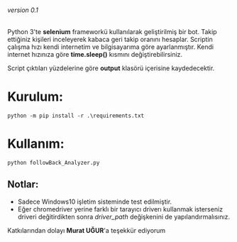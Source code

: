 ###### version 0.1

Python 3'te **selenium** frameworkü kullanılarak geliştirilmiş bir bot. Takip ettiğiniz kişileri inceleyerek kabaca geri takip oranını hesaplar. Scriptin çalışma hızı kendi internetim ve bilgisayarıma göre ayarlanmıştır. Kendi internet hızınıza göre **time.sleep()** kısmını değiştirebilirsiniz. 

Script çıktıları yüzdelerine göre **output** klasörü içerisine kaydedecektir.

# Kurulum:
`python -m pip install -r .\requirements.txt`

# Kullanım:
`python followBack_Analyzer.py`

## Notlar:
- Sadece Windows10 işletim sisteminde test edilmiştir.
- Eğer chromedriver yerine farklı bir tarayıcı driverı kullanmak isterseniz driveri değitirdikten sonra _driver_path_ değişkenini de yapılandırmalısınız.

Katkılarından dolayı **Murat UĞUR**'a teşekkür ediyorum





 
